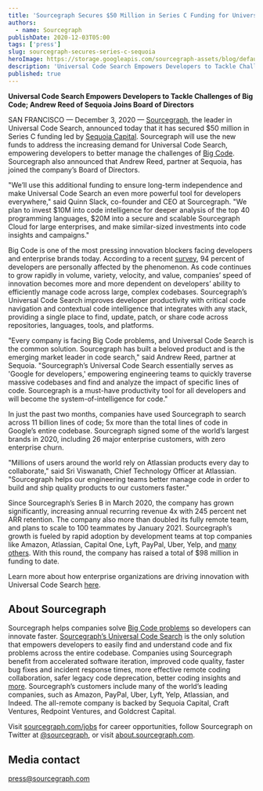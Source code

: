 ```yaml
---
title: 'Sourcegraph Secures $50 Million in Series C Funding for Universal Code Search'
authors:
  - name: Sourcegraph
publishDate: 2020-12-03T05:00
tags: ['press']
slug: sourcegraph-secures-series-c-sequoia
heroImage: https://storage.googleapis.com/sourcegraph-assets/blog/default_hero_social.png
description: 'Universal Code Search Empowers Developers to Tackle Challenges of Big Code; Andrew Reed of Sequoia Joins Board of Directors.'
published: true
---
```


**Universal Code Search Empowers Developers to Tackle Challenges of Big Code; Andrew Reed of Sequoia Joins Board of Directors**

SAN FRANCISCO &mdash; December 3, 2020 &mdash; [Sourcegraph](https://about.sourcegraph.com/), the leader in Universal Code Search, announced today that it has secured $50 million in Series C funding led by [Sequoia Capital](https://www.sequoiacap.com/). Sourcegraph will use the new funds to address the increasing demand for Universal Code Search, empowering developers to better manage the challenges of [Big Code](https://about.sourcegraph.com/press-release/big-code-survey-2020/). Sourcegraph also announced that Andrew Reed, partner at Sequoia, has joined the company’s Board of Directors.

"We’ll use this additional funding to ensure long-term independence and make Universal Code Search an even more powerful tool for developers everywhere," said Quinn Slack, co-founder and CEO at Sourcegraph. "We plan to invest $10M into code intelligence for deeper analysis of the top 40 programming languages, $20M into a secure and scalable Sourcegraph Cloud for large enterprises, and make similar-sized investments into code insights and campaigns."

Big Code is one of the most pressing innovation blockers facing developers and enterprise brands today. According to a recent [survey](https://info.sourcegraph.com/emergence-of-big-code-2020-survey), 94 percent of developers are personally affected by the phenomenon. As code continues to grow rapidly in volume, variety, velocity, and value, companies’ speed of innovation becomes more and more dependent on developers’ ability to efficiently manage code across large, complex codebases. Sourcegraph’s Universal Code Search improves developer productivity with critical code navigation and contextual code intelligence that integrates with any stack, providing a single place to find, update, patch, or share code across repositories, languages, tools, and platforms.

"Every company is facing Big Code problems, and Universal Code Search is the common solution. Sourcegraph has built a beloved product and is the emerging market leader in code search," said Andrew Reed, partner at Sequoia. "Sourcegraph’s Universal Code Search essentially serves as 'Google for developers,' empowering engineering teams to quickly traverse massive codebases and find and analyze the impact of specific lines of code. Sourcegraph is a must-have productivity tool for all developers and will become the system-of-intelligence for code."

In just the past two months, companies have used Sourcegraph to search across 11 billion lines of code; 5x more than the total lines of code in Google’s entire codebase. Sourcegraph signed some of the world’s largest brands in 2020, including 26 major enterprise customers, with zero enterprise churn.

"Millions of users around the world rely on Atlassian products every day to collaborate," said Sri Viswanath, Chief Technology Officer at Atlassian. "Sourcegraph helps our engineering teams better manage code in order to build and ship quality products to our customers faster."

Since Sourcegraph’s Series B in March 2020, the company has grown significantly, increasing annual recurring revenue 4x with 245 percent net ARR retention. The company also more than doubled its fully remote team, and plans to scale to 100 teammates by January 2021. Sourcegraph’s growth is fueled by rapid adoption by development teams at top companies like Amazon, Atlassian, Capital One, Lyft, PayPal, Uber, Yelp, and [many others](https://about.sourcegraph.com/customers/). With this round, the company has raised a total of $98 million in funding to date.

Learn more about how enterprise organizations are driving innovation with Universal Code Search [here](https://about.sourcegraph.com/case-studies/).

## About Sourcegraph

Sourcegraph helps companies solve [Big Code problems](https://about.sourcegraph.com/press-release/big-code-survey-2020/) so developers can innovate faster. [Sourcegraph’s Universal Code Search](https://info.sourcegraph.com/universal-code-search-ebook-req) is the only solution that empowers developers to easily find and understand code and fix problems across the entire codebase. Companies using Sourcegraph benefit from accelerated software iteration, improved code quality, faster bug fixes and incident response times, more effective remote coding collaboration, safer legacy code deprecation, better coding insights and [more](https://info.sourcegraph.com/universal-code-search-ebook-req). Sourcegraph’s customers include many of the world’s leading companies, such as Amazon, PayPal, Uber, Lyft, Yelp, Atlassian, and Indeed. The all-remote company is backed by Sequoia Capital, Craft Ventures, Redpoint Ventures, and Goldcrest Capital.

Visit [sourcegraph.com/jobs](https://handbook.sourcegraph.com/company/careers) for career opportunities, follow Sourcegraph on Twitter at [@sourcegraph](https://twitter.com/sourcegraph), or visit [about.sourcegraph.com](https://about.sourcegraph.com/).

## Media contact

[press@sourcegraph.com](mailto:press@sourcegraph.com)
